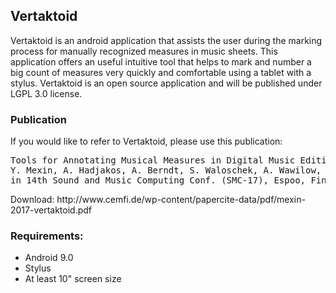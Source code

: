 <h2>Vertaktoid</h2>
Vertaktoid is an android application that assists the user during the marking process for manually recognized measures in music sheets.
This application offers an useful intuitive tool that helps to mark and number a big count of measures very quickly and comfortable using a tablet with a stylus.
Vertaktoid is an open source application and will be published under LGPL 3.0 license.

<h3>Publication</h3>
If you would like to refer to Vertaktoid, please use this publication:
<pre>
Tools for Annotating Musical Measures in Digital Music Editions
Y. Mexin, A. Hadjakos, A. Berndt, S. Waloschek, A. Wawilow, and G. Szwillus 
in 14th Sound and Music Computing Conf. (SMC-17), Espoo, Finland, 2017. 
</pre>
Download: http://www.cemfi.de/wp-content/papercite-data/pdf/mexin-2017-vertaktoid.pdf

<h3>Requirements:</h3>
<ul>
	<li>Android 9.0</li>
	<li>Stylus</li>
	<li>At least 10" screen size</li>
</ul>
